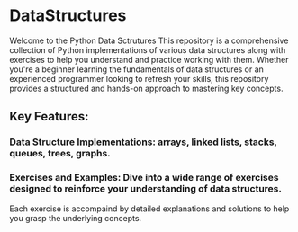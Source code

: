 # DataStructures
Welcome to the Python Data Sctrutures
This repository is a comprehensive collection of Python implementations of various data structures along with exercises to help you understand and practice working with them. 
Whether you're a beginner learning the fundamentals of data structures or an experienced programmer looking to refresh your skills, this repository provides a structured and hands-on approach to mastering key concepts.

## Key Features:
### Data Structure Implementations: arrays, linked lists, stacks, queues, trees, graphs.
### Exercises and Examples: Dive into a wide range of exercises designed to reinforce your understanding of data structures. 
Each exercise is accompaind by detailed explanations and solutions to help you grasp the underlying concepts.
